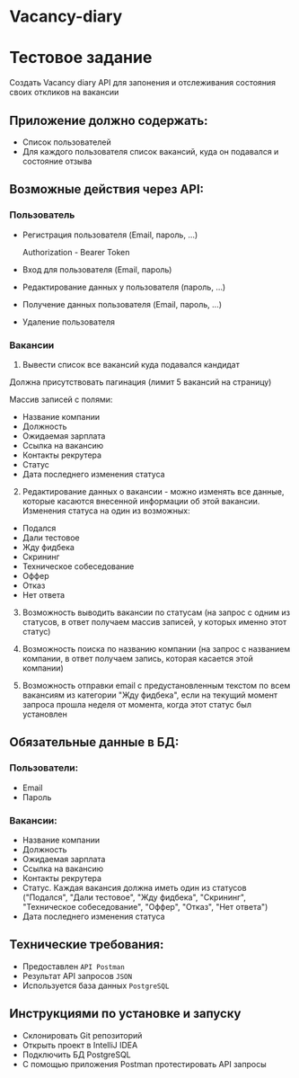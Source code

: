 # Vacancy-diary
# **Тестовое задание**

Создать Vacancy diary API для запонения и отслеживания состояния своих откликов на вакансии

## Приложение должно содержать:

- Список пользователей
- Для каждого пользователя список вакансий, куда он подавался и состояние отзыва

## Возможные действия через API:

### Пользователь

- Регистрация пользователя (Email, пароль, ...)

    Authorization - Bearer Token

- Вход для пользователя (Email, пароль)
- Редактирование данных у пользователя (пароль, ...)
- Получение данных пользователя (Email, пароль, ...)
- Удаление пользователя

### Вакансии

1. Вывести список все вакансий куда подавался кандидат

Должна присутствовать пагинация (лимит 5 вакансий на страницу)

Массив записей с полями: 

- Название компании
- Должность
- Ожидаемая зарплата
- Ссылка на вакансию
- Контакты рекрутера
- Статус
- Дата последнего изменения статуса

2. Редактирование данных о вакансии - можно изменять все данные, которые касаются внесенной информации об этой вакансии. Изменения статуса на один из возможных:

- Подался
- Дали тестовое
- Жду фидбека
- Скрининг
- Техническое собеседование
- Оффер
- Отказ
- Нет ответа

3. Возможность выводить вакансии по статусам (на запрос с одним из статусов, в ответ получаем массив записей, у которых именно этот статус)

4. Возможность поиска по названию компании (на запрос с названием компании, в ответ получаем запись, которая касается этой компании)

5. Возможность отправки email с предустановленным текстом по всем вакансиям из категории "Жду фидбека", если на текущий момент запроса прошла неделя от момента, когда этот статус был установлен

## Обязательные данные в БД:

### Пользователи:

- Email
- Пароль

### Вакансии:

- Название компании
- Должность
- Ожидаемая зарплата
- Ссылка на вакансию
- Контакты рекрутера
- Статус. Каждая вакансия должна иметь один из статусов  ("Подался", "Дали тестовое", "Жду фидбека", "Скрининг", "Техническое собеседование", "Оффер", "Отказ", "Нет ответа")
- Дата последнего изменения статуса

## Технические требования:

- Предоставлен `API Postman`
- Результат API запросов `JSON`
- Используется база данных `PostgreSQL`

## Инструкциями по установке и запуску

- Склонировать Git репозиторий
- Открыть проект в IntelliJ IDEA
- Подключить БД PostgreSQL
- С помощью приложения Postman протестировать API запросы

